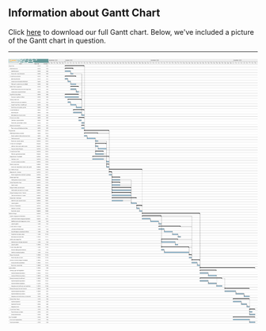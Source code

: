 ## Information about Gantt Chart
Click [here](gantt-chart/ganttproject.gan) to download our full Gantt chart. Below, we've included a picture of the Gantt chart in question.

---
![Gantt Chart](gantt-chart/ganttproject.png)
